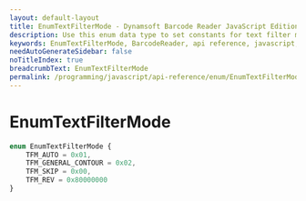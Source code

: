 ```yaml
---
layout: default-layout
title: EnumTextFilterMode - Dynamsoft Barcode Reader JavaScript Edition API
description: Use this enum data type to set constants for text filter mode of barcodes  when using Dynamsoft Barcode Reader JavaScript Edition in your project.
keywords: EnumTextFilterMode, BarcodeReader, api reference, javascript, js
needAutoGenerateSidebar: false
noTitleIndex: true
breadcrumbText: EnumTextFilterMode
permalink: /programming/javascript/api-reference/enum/EnumTextFilterMode.html
---
```



# EnumTextFilterMode

```typescript
enum EnumTextFilterMode { 
    TFM_AUTO = 0x01, 
    TFM_GENERAL_CONTOUR = 0x02, 
    TFM_SKIP = 0x00,
    TFM_REV = 0x80000000
}
```

